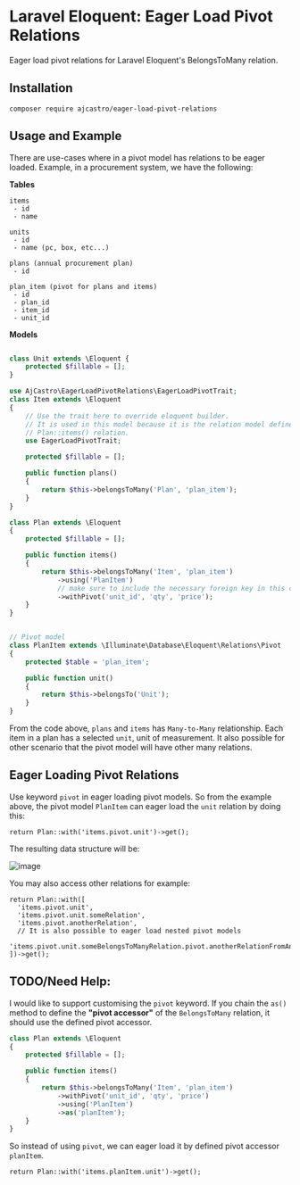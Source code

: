 # Laravel Eloquent: Eager Load Pivot Relations

Eager load pivot relations for Laravel Eloquent's BelongsToMany relation.

## Installation

```
composer require ajcastro/eager-load-pivot-relations
```

## Usage and Example

There are use-cases where in a pivot model has relations to be eager loaded.
Example, in a procurement system, we have the following:

**Tables**

```
items
 - id
 - name

units
 - id
 - name (pc, box, etc...)

plans (annual procurement plan)
 - id

plan_item (pivot for plans and items)
 - id
 - plan_id
 - item_id
 - unit_id
```

**Models**

```php

class Unit extends \Eloquent {
    protected $fillable = [];
}

use AjCastro\EagerLoadPivotRelations\EagerLoadPivotTrait;
class Item extends \Eloquent
{
    // Use the trait here to override eloquent builder.
    // It is used in this model because it is the relation model defined in
    // Plan::items() relation.
    use EagerLoadPivotTrait;

    protected $fillable = [];

    public function plans()
    {
        return $this->belongsToMany('Plan', 'plan_item');
    }
}

class Plan extends \Eloquent
{
    protected $fillable = [];

    public function items()
    {
        return $this->belongsToMany('Item', 'plan_item')
            ->using('PlanItem')
            // make sure to include the necessary foreign key in this case the `unit_id`
            ->withPivot('unit_id', 'qty', 'price');
    }
}


// Pivot model
class PlanItem extends \Illuminate\Database\Eloquent\Relations\Pivot
{
    protected $table = 'plan_item';

    public function unit()
    {
        return $this->belongsTo('Unit');
    }
}
```

From the code above, `plans` and `items` has `Many-to-Many` relationship. Each item in a plan has a selected `unit`, unit of measurement.
It also possible for other scenario that the pivot model will have other many relations.

## Eager Loading Pivot Relations

Use keyword `pivot` in eager loading pivot models. So from the example above, the pivot model `PlanItem` can eager load the `unit` relation by doing this:

```
return Plan::with('items.pivot.unit')->get();
```

The resulting data structure will be:

![image](https://cloud.githubusercontent.com/assets/4918318/17958278/0d3c962a-6acb-11e6-8415-c48d01457cd6.png)

You may also access other relations for example:

```
return Plan::with([
  'items.pivot.unit',
  'items.pivot.unit.someRelation',
  'items.pivot.anotherRelation',
  // It is also possible to eager load nested pivot models
  'items.pivot.unit.someBelongsToManyRelation.pivot.anotherRelationFromAnotherPivot',
])->get();
```

## TODO/Need Help:

I would like to support customising the `pivot` keyword.
If you chain the `as()` method to define the __"pivot accessor"__ of the `BelongsToMany` relation,
it should use the defined pivot accessor.

```php
class Plan extends \Eloquent
{
    protected $fillable = [];

    public function items()
    {
        return $this->belongsToMany('Item', 'plan_item')
            ->withPivot('unit_id', 'qty', 'price')
            ->using('PlanItem')
            ->as('planItem');
    }
}

```
So instead of using `pivot`, we can eager load it by defined pivot accessor `planItem`.

```
return Plan::with('items.planItem.unit')->get();
```
